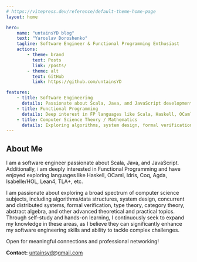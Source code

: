 ```yaml
---
# https://vitepress.dev/reference/default-theme-home-page
layout: home

hero:
    name: "untainsYD blog"
    text: "Yaroslav Doroshenko"
    tagline: Software Engineer & Functional Programming Enthusiast
    actions:
        - theme: brand
          text: Posts
          link: /posts/
        - theme: alt
          text: GitHub
          link: https://github.com/untainsYD

features:
    - title: Software Engineering
      details: Passionate about Scala, Java, and JavaScript development with focus on architecture, system design and best practices
    - title: Functional Programming
      details: Deep interest in FP languages like Scala, Haskell, OCaml, Idris, Coq, Agda, Isabelle/HOL, Lean4, TLA+
    - title: Computer Science Theory / Mathematics
      details: Exploring algorithms, system design, formal verification, type theory, category theory, and abstract algebra
---
```


## About Me

I am a software engineer passionate about Scala, Java, and JavaScript. Additionally, i am deeply interested in
Functional Programming and have enjoyed exploring languages like Haskell, OCaml, Idris, Coq, Agda, Isabelle/HOL, Lean4,
TLA+, etc.

I am passionate about exploring a broad spectrum of computer science subjects, including algorithms/data structures,
system design, concurrent and distributed systems, formal verification, type theory, category theory, abstract algebra,
and other advanced theoretical and practical topics. Through self-study and hands-on learning, I continuously seek to
expand my knowledge in these areas, as I believe they can significantly enhance my software engineering skills and
ability to tackle complex challenges.

Open for meaningful connections and professional networking!

**Contact:** [untainsyd@gmail.com](mailto:untainsyd@gmail.com)

<RecentPosts />
